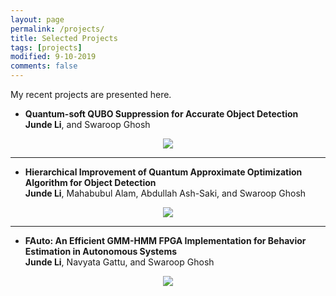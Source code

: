 ```yaml
---
layout: page
permalink: /projects/
title: Selected Projects
tags: [projects]
modified: 9-10-2019
comments: false
---
```


My recent projects are presented here.

* **Quantum-soft QUBO Suppression for Accurate Object Detection**<br />
          <b>Junde Li</b>, and Swaroop Ghosh<br />
 <p align="center" ><img src="{{ site.url }}/img/eccv-qsqs.png"></p>
 
 ------------------
 
* **Hierarchical Improvement of Quantum Approximate Optimization Algorithm for Object Detection**<br />
          <b>Junde Li</b>, Mahabubul Alam, Abdullah Ash-Saki, and Swaroop Ghosh<br />
 <p align="center" ><img src="{{ site.url }}/img/isqed-qubo.png"></p>

------------------

* **FAuto: An Efficient GMM-HMM FPGA Implementation for Behavior Estimation in Autonomous Systems**<br />
          <b>Junde Li</b>, Navyata Gattu, and Swaroop Ghosh<br />

<p align="center" ><img src="{{ site.url }}/img/toades-pipeline.png"></p>


